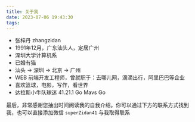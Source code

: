 ```yaml
---
title: 关于我
date: 2023-07-06 19:43:30
tags: 
---
```


- 张梓丹 zhangzidan
- 1991年12月，广东汕头人，定居广州
- 深圳大学计算机系
- 已婚有猫
- 汕头 -> 深圳 -> 北京 -> 广州
- WEB 前端开发工程师，曾就职于：去哪儿网，滴滴出行，阿里巴巴等企业
- 喜欢篮球，电影，写作，看世界
- 达拉斯小牛队球迷 41.21.1 Go Mavs Go

<!-- 大家好，我是 `zidan`， 一名来自**广东汕头**的 web 软件工程师。1991 年出生，2014 年毕业于**深圳大学**计算机系。
<div class="about-img-container"> 
    <img class="about-img"  src="/imgs/shantou.jpeg">
    <img class="about-img" src="/imgs/szu.jpeg">
</div>

毕业后北漂五年半，在**北京**这座有温度的城市工作和生活，目前定居在**广州**。
<div class="about-img-container">
    <img class="about-img"  src="/imgs/beijin.jpeg">
    <img class="about-img" src="/imgs/guangzhou.jpeg">
</div>

关于工作，曾就职于 **去哪儿网**，**滴滴出行**，**阿里巴巴** 等互联网企业，专注于 web 开发领域，热衷探索前沿技术，保持对行业最新动态的了解。
<div>
    <img class="about-img" src="/imgs/alibaba.jpeg">
</div>

**电影** 是我业余时间放松和享受时光的方式之一，喜欢 **DC** 。除此之外还喜欢 **体育运动**，特别是篮球、羽毛球和乒乓球。
<div class="about-img-container">
    <img class="about-img"  src="/imgs/batman.jpeg">
    <img class="about-img"  src="/imgs/dirk.jpeg">
</div>

**写博客** 是我为数不多能够坚持的事情，我很享受写作本身这件事以及与读者交流的过程
<div>
    <img class="about-img" src="/imgs/writing.jpeg">
</div> -->




最后，非常感谢您抽出时间阅读我的自我介绍。你可以通过下方的联系方式找到我，也可以直接添加微信 `superZidan41` 与我取得联系